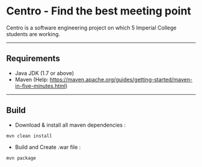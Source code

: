 Centro - Find the best meeting point
===================

Centro is a software engineering project on which 5 Imperial College students are working.

----------
Requirements
----------

 - Java JDK (1.7 or above)
 - Maven (Help: https://maven.apache.org/guides/getting-started/maven-in-five-minutes.html)

----------
Build
----------
- Download & install all maven dependencies :  
```
mvn clean install
```

- Build and Create .war file :  
```
mvn package
```
